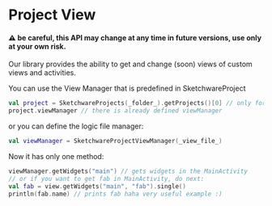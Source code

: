 # Project View
#### ⚠ be careful, this API may change at any time in future versions, use only at your own risk.
Our library provides the ability to get and change (soon) views of custom views and activities.

You can use the View Manager that is predefined in SketchwareProject
```kotlin
val project = SketchwareProjects(_folder_).getProjects()[0] // only for example
project.viewManager // there is already defined viewManager
```
or you can define the logic file manager:
```kotlin
val viewManager = SketchwareProjectViewManager(_view_file_)
```
Now it has only one method:
```kotlin
viewManager.getWidgets("main") // gets widgets in the MainActivity
// or if you want to get fab in MainActivity, do next:
val fab = view.getWidgets("main", "fab").single()
println(fab.name) // prints fab haha very useful example :)
```